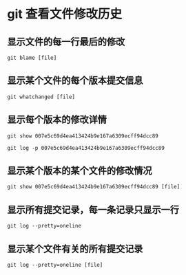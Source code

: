 # git 查看文件修改历史

## 显示文件的每一行最后的修改
```shell
git blame [file]
```

## 显示某个文件的每个版本提交信息
```shell
git whatchanged [file]
```

## 显示每个版本的修改详情
```shell
git show 007e5c69d4ea413424b9e167a6309ecff94dcc89

git log -p 007e5c69d4ea413424b9e167a6309ecff94dcc89
```

## 显示某个版本的某个文件的修改情况
```shell
git show 007e5c69d4ea413424b9e167a6309ecff94dcc89 [file]
```

## 显示所有提交记录，每一条记录只显示一行
```shell
git log --pretty=oneline
```

## 显示某个文件有关的所有提交记录
```shell
git log --pretty=oneline [file]
```